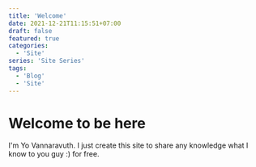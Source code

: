 ```yaml
---
title: 'Welcome'
date: 2021-12-21T11:15:51+07:00
draft: false
featured: true
categories:
  - 'Site'
series: 'Site Series'
tags:
  - 'Blog'
  - 'Site'
---
```


# Welcome to be here

I'm Yo Vannaravuth. I just create this site to share any knowledge what I know to you guy :) for free.
